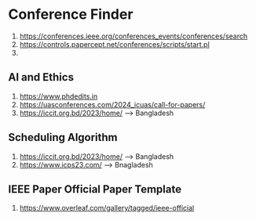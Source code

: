 # Conference Finder 
1. https://conferences.ieee.org/conferences_events/conferences/search
2. https://controls.papercept.net/conferences/scripts/start.pl
3. 


## AI and Ethics
1. https://www.phdedits.in
2. https://uasconferences.com/2024_icuas/call-for-papers/
3. https://iccit.org.bd/2023/home/ --> Bangladesh


## Scheduling Algorithm 
1. https://iccit.org.bd/2023/home/  --> Bangladesh
2. https://www.icps23.com/ --> Bnagladesh 




## IEEE Paper Official Paper Template 
1. https://www.overleaf.com/gallery/tagged/ieee-official
